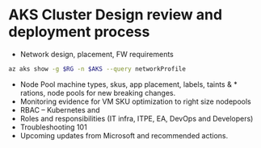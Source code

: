 # AKS Cluster Design review and deployment process
  * Network design, placement, FW requirements

   ```sh 
   az aks show -g $RG -n $AKS --query networkProfile
   ```
  * Node Pool machine types, skus, app placement, labels, taints &   * rations, node pools for new breaking changes.
  * Monitoring evidence for VM SKU optimization to right size nodepools
  * RBAC – Kubernetes and 
  * Roles and responsibilities (IT infra, ITPE, EA, DevOps and Developers)
  * Troubleshooting 101
  * Upcoming updates from Microsoft and recommended actions. 